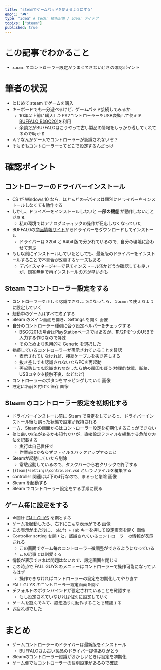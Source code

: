 ```yaml
---
title: "steamでゲームパッドを使えるようにする"
emoji: "🎮"
type: "idea" # tech: 技術記事 / idea: アイデア
topics: ["steam"]
published: true
---
```


# この記事でわかること

* steam でコントローラー設定がうまくできないときの確認ポイント

# 筆者の状況

* はじめて steam でゲームを購入
* キーボードでも十分遊べるけど、ゲームパッド接続してみるか
    * 10年以上前に購入したPS2コントローラーをUSB変換して使える[BUFFALO BSGC201](https://www.buffalo.jp/product/detail/manual/bsgc201.html#tab-link)を利用
    * 余談だがBUFFALOはこうやって古い製品の情報をしっかり残してくれてるので助かる
* ん？なんかゲームでコントローラーが認識されないぞ？
* そもそもコントローラーってどこで設定するんだっけ

# 確認ポイント

## コントローラーのドライバーインストール

* OS が Windows 10 なら、ほとんどのデバイスは個別にドライバーをインストールしなくても動作する
* しかし、ドライバーをインストールしないと **一部の機能** が動作しないことがある
    * 私の環境ではアナログスティックの操作が反応しなくなっていた
* BUFFALOの[商品情報サイト](https://www.buffalo.jp/product/detail/software/bsgc201.html#tab-link)からドライバーをダウンロードしてインストール
    * ドライバーは 32bit と 64bit 版で分かれているので、自分の環境に合わせて選ぶ
* もし以前にインストールしていたとしても、最新版のドライバーをインストールすることで不具合が改善するケースもある
    * デバイスマネージャーで見てインストール済かどうか確認しても良いが、問答無用で再インストールの方が早いかも

## Steam でコントローラー設定をする

* コントローラーを正しく認識できるようになったら、 Steam で使えるように設定していく
* 起動中のゲームはすべて終了する
* Steam のメイン画面を開き、Settings を開く
画像
* 自分のコントローラー種別に合う設定ヘルパーをチェックする
    * BSGC201の場合はPlayStationベースではあるが、1P/2Pを1つのUSBで入力する作りなので特殊
    * そのためより汎用的な Generic を選択した
* 接続しているコントローラーが表示されていることを確認
    * 表示されていなければ、接続ケーブルを抜き差しする
    * 抜き差しでも認識されないならPCを再起動
    * 再起動しても認識されなかったら他の原因を疑う(物理的故障、断線、USBコネクタ接触不良、などなど)
* コントローラーのボタンをマッピングしていく
画像
* 設定に名前を付けて保存
画像

## Steam のコントローラー設定を初期化する

* ドライバーインストール前に Steam で設定をしていると、ドライバーインストール後も誤った状態で設定が保持される
* 一方、Steamの画面からはコントローラー設定を初期化することができない
* 他に良い方法があるかも知れないが、直接設定ファイルを編集する危険な方法を記載する
    * 実行は自己責任で
    * 作業前にかならずファイルをバックアップすること
* Steamが起動していたら削除
    * 常駐起動しているので、タスクバーから右クリックで終了する
* `{Steam}\settings\controller.vsd` というファイルを編集する
* controller 関連は以下の4行なので、まるっと削除
画像
* Steam を起動する
* Steam でコントローラー設定をする手順に戻る

## ゲーム毎に設定をする

* 今回は [FALL GUYS](https://ja.wikipedia.org/wiki/%E3%83%95%E3%82%A9%E3%83%BC%E3%83%AB%E3%82%AC%E3%82%A4%E3%82%BA_%E3%82%A2%E3%83%AB%E3%83%86%E3%82%A3%E3%83%A1%E3%83%83%E3%83%88_%E3%83%8E%E3%83%83%E3%82%AF%E3%82%A2%E3%82%A6%E3%83%88) を例とする
* ゲームを起動したら、右下にこんな表示がでる
画像
* この表示が出た後に、 `Shift + Tab` キーを押して設定画面を開く
画像
* Controller setting を開くと、認識されているコントローラーの情報が表示される
    * この画面でゲーム毎のコントローラー微調整ができるようになっている
    * この記事では割愛する
* 情報が表示できれば問題はないので、設定画面を閉じる
* この時点で FALL GUYS のメニューはコントローラーで操作可能になっているはず
    * 操作できなければコントローラーの設定を初期化してやり直す
* FALL GUYS のコントローラー設定画面を開く
* デフォルトのボタンバインドが設定されていることを確認する
    * もし設定されていなければ個別に設定していく
* ゲームを遊んでみて、設定通りに動作することを確認する
* お疲れ様でした

# まとめ

* ゲームコントローラーのドライバーは最新版をインストール
    * BUFFALOさん古い製品のドライバー提供ありがとう
* Steamのコントローラー認識がおかしいときは設定を初期化
* ゲーム側でもコントローラーの個別設定があるので確認
